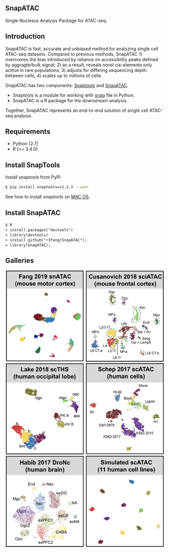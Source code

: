 ## SnapATAC
Single Nuclesus Analysis Package for ATAC-seq. 

## Introduction
SnapATAC is fast, accurate and unbiased method for analyzing single cell ATAC-seq datasets. Compared to previous methods, SnapATAC 1) overcomes the bias introduced by reliance on accessibility peaks defined by aggragte/bulk signal; 2) as a result, reveals novel cis-elements only acitive in rare populations; 3) adjusts for differing sequencing depth between cells; 4) scales up to millions of cells. 

SnapATAC has two components: [Snaptools](https://github.com/r3fang/SnapTools) and [SnapATAC](https://github.com/r3fang/SnapATAC). 

* Snaptools is a module for working with [snap](https://github.com/r3fang/SnapATAC/wiki/What-is-a-snap-file%3F) file in Python. 
* SnapATAC is a R package for the downstream analysis. 

Together, SnapATAC represents an end-to-end solution of single cell ATAC-seq analysis.

## Requirements 
* Python (2.7)
* R (>= 3.4.0)

## Install SnapTools
Install snaptools from PyPI

```bash
$ pip install snaptools==1.2.3 --user
```

See how to install snaptools on [MAC OS](https://github.com/r3fang/SnapATAC/wiki/SnapTools-Installation). 

## Install SnapATAC

```
$ R
> install.packages("devtools")
> library(devtools)
> install_github("r3fang/SnapATAC");
> library(SnapATAC);
```

## Galleries 
[<img src="./images/Fang_2019.png" width="250" height="290" />](./examples/Fang_2019/Fang_2019.md)
[<img src="./images/Cusanovich_2018.png" width="250" height="290" />](./examples/Cusanovich_2018/Cusanovich_2018.md)
[<img src="./images/Lake_2018.png" width="250" height="290" />](./examples/Lake_2018/Lake_2018.md)
[<img src="./images/Schep_2017.png" width="250" height="290" />](./examples/Schep_2017/Schep_2017.md)
[<img src="./images/Habib_2017.png" width="250" height="290" />](./examples/Habib_2017/Habib_2017.md)
[<img src="./images/Simulated_2019.png" width="250" height="290" />](./examples/Simulated_2019/Simulated_2019.md)
